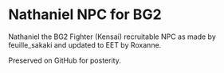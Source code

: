 # Nathaniel NPC for BG2
Nathaniel the BG2 Fighter (Kensai) recruitable NPC as made by feuille_sakaki and updated to EET by Roxanne.

Preserved on GitHub for posterity.
